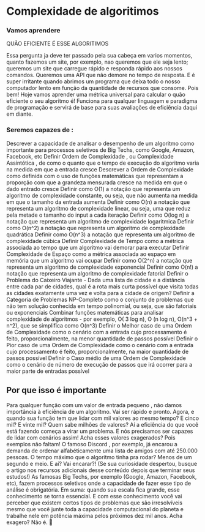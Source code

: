 # Complexidade de algoritimos

### Vamos aprendere

  QUÃO EFICIENTE É ESSE ALGORITIMOS

Essa pergunta ja deve ter passado pela sua cabeça em varios momentos, quanto fazemos um site, por exemplo, nao queremos que ele seja lento; queremos um site que carregue rápido e responda rápido aos nossos comandos. Queremos uma API que não demore no tempo de resposta. E é super irritante quando abrimos um programa que deixa todo o nosso computador lento em função da quantidade de recursos que consome.
Pois bem! Hoje vamos aprender uma métrica universal para calcular o quão eficiente o seu algoritmo é! Funciona para qualquer linguagem e paradigma de programação e servirá de base para suas avaliações de eficiência daqui em diante.


### Seremos capazes de :
Descrever a capacidade de analisar o desempenho de um algoritmo como importante para processos seletivos de Big Techs, como Google, Amazon, Facebook, etc
Definir Ordem de Complexidade , ou Complexidade Assintótica , de como o quanto que o tempo de execução do algoritmo varia na medida em que a entrada cresce
Descrever a Ordem de Complexidade como definida com o uso de funções matemáticas que representam a proporção com que a grandeza mensurada cresce na medida em que o dado entrado cresce
Definir como O(1) a notação que representa um algoritmo de complexidade constante, ou seja, que não aumenta na medida em que o tamanho da entrada aumenta
Definir como O(n) a notação que representa um algoritmo de complexidade linear, ou seja, uma que reduz pela metade o tamanho do input a cada iteração
Definir como O(log n) a notação que representa um algoritmo de complexidade logaritmica
Definir como O(n^2) a notação que representa um algoritmo de complexidade quadrática
Definir como O(n^3) a notação que representa um algoritmo de complexidade cúbica
Definir Complexidade de Tempo como a métrica associada ao tempo que um algoritmo vai demorar para executar
Definir Complexidade de Espaço como a métrica associada ao espaço em memória que um algoritmo vai ocupar
Definir como O(2^n) a notação que representa um algoritmo de complexidade exponencial
Definir como O(n!) a notação que representa um algoritmo de complexidade fatorial
Definir o Problema do Caixeiro Viajante - Dada uma lista de cidade e a distância entre cada par de cidades, qual é a rota mais curta possível que visita todas as cidades exatamente uma vez e volta para a cidade de origem?
Definir a Categoria de Problemas NP-Completo como o conjunto de problemas que não tem solução conhecida em tempo polinomial, ou seja, que são fatoriais ou exponenciais
Combinar funções matemáticas para analisar complexidade de algoritmos - por exemplo, O( 3 log n), O (n log n), O(n^3 + n^2), que se simplifica como O(n^3)
Definir o Melhor caso de uma Ordem de Complexidade como o cenário com a entrada cujo processamento é feito, proporcionalmente, na menor quantidade de passos possível
Definir o Pior caso de uma Ordem de Complexidade como o cenário com a entrada cujo processamento é feito, proporcionalmente, na maior quantidade de passos possível
Definir o Caso médio de uma Ordem de Complexidade como o cenário de número de execução de passos que irá ocorrer para a maior parte de entradas possível

## Por que isso é importante

Para qualquer função com um valor de entrada pequeno , não damos importância à eficiência de um algoritmo. Vai ser rápido e pronto. Agora, e quando sua função tem que lidar com mil valores ao mesmo tempo? E cinco mil? E vinte mil? Quem sabe milhões de valores? Aí a eficiência do que você está fazendo começa a virar um problema. E nós precisamos ser capazes de lidar com cenários assim!
Acha esses valores exagerados? Pois exemplos não faltam! O famoso Discord , por exemplo, já encarou a demanda de ordenar alfabéticamente uma lista de amigos com até 250.000 pessoas. O tempo máximo que o algoritmo tinha pra rodar? Menos de um segundo e meio. E aí? Vai encarar?! (Se sua curiosidade despertou, busque o artigo nos recursos adicionais desse conteúdo depois que terminar seus estudos!)
As famosas Big Techs, por exemplo (Google, Amazon, Facebook, etc), fazem processos seletivos onde a capacidade de fazer esse tipo de análise é obrigatória. Em suma: quando sua escala fica grande, esse conhecimento se torna essencial. E com esse conhecimento você vai perceber que existem certos tipos de problemas que são irresolvíveis mesmo que você junte toda a capacidade computacional do planeta e trabalhe nele em potência máxima pelos próximos dez mil anos.
Acha exagero? Não é. 🙂